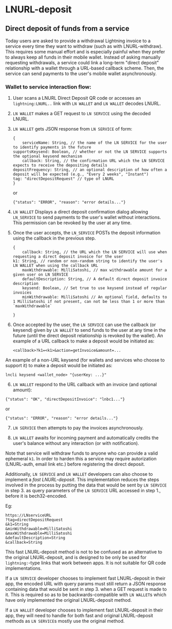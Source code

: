 # LNURL-deposit

## Direct deposit of funds from a service

Today users are asked to provide a withdrawal Lightning invoice to a service every time they want to withdraw (such as with LNURL-withdraw). This requires some manual effort and is especially painful when they prefer to always keep all funds in their mobile wallet. Instead of asking manually requesting withdrawals, a service could link a long-term "direct deposit" relationship with a wallet through a URL-based callback scheme. Then, the service can send payments to the user's mobile wallet asynchronously.

### Wallet to service interaction flow:

1. User scans a LNURL Direct Deposit QR code or accesses an `lightning:LNURL..` link with `LN WALLET` and `LN WALLET` decodes LNURL.

2. `LN WALLET` makes a GET request to `LN SERVICE` using the decoded LNURL.

3. `LN WALLET` gets JSON response from `LN SERVICE` of form:
    ```
    {
        serviceName: String, // the name of the LN SERVICE for the user to identify payments in the future
	supportsKeysend: Boolean, // whether or not the LN SERVICE supports the optional keysend mechanism
        callback: String, // the confirmation URL which the LN SERVICE expects to receive the depositing details
	depositFrequency: String, // an optional description of how often a deposit will be expected (e.g., "Every 2 weeks", "Instant")
	tag: "directDepositRequest" // type of LNURL
    }
    
    ```
    or

    ```
    {"status": "ERROR", "reason": "error details..."}
    ```

4. `LN WALLET` Displays a direct deposit confirmation dialog allowing `LN_SERVICE` to send payments to the user's wallet without interactions. This permission can be revoked by the user at any time.


5. Once the user accepts, the `LN_SERVICE` POSTs the deposit information using the callback in the previous step.

    ```
    {
        callback: String, // the URL which the LN SERVICE will use when requesting a direct deposit invoice for the user
	k1: String, // random or non-random string to identify the user's LN WALLET when using the callback URL
        maxWithdrawable: MilliSatoshi, // max withdrawable amount for a given user on LN SERVICE
        defaultDescription: String, // A default direct deposit invoice description
        keysend: Boolean, // Set true to use keysend instead of regular invoices
        minWithdrawable: MilliSatoshi // An optional field, defaults to 1 MilliSatoshi if not present, can not be less than 1 or more than `maxWithdrawable`
        
    }
    ```

5. Once accepted by the user, the `LN SERVICE` can use the callback (or keysend) given by `LN WALLET` to send funds to the user at any time in the future (until the direct deposit relationship is revoked by the wallet). An example of a URL callback to make a deposit would be initiated as:

	```
	<callback>?k1=<k1>&action=getInvoice&amount=...
	```
  
An example of a non-URL keysend (for wallets and services who choose to support it) to make a deposit would be initiated as:

  ```
  lncli keysend <wallet_node> "{userKey: ...}"
  ```

6. `LN WALLET` respond to the URL callback with an invoice (and optional amount):

  ```
  {"status": "OK", "directDepositInvoice": "lnbc1..."}
  ```
  or
   
  ```
  {"status": "ERROR", "reason": "error details..."}
  ```
  
7. `LN SERVICE` then attempts to pay the invoices asynchronously.

8. `LN WALLET` awaits for incoming payment and automatically credits the user's balance without any interaction (or with notification).

Note that service will withdraw funds to anyone who can provide a valid ephemeral `k1`. In order to harden this a service may require autorization (LNURL-auth, email link etc.) before registering the direct deposit.

Additionally, `LN SERVICE` and `LN WALLET` developers can also choose to implement a _fast LNURL-deposit_. This implementation reduces the steps involved in the process by putting the data that would be sent by `LN SERVICE` in step 3. as query parameters of the `LN SERVICE` URL accessed in step 1., before it is bech32-encoded.

Eg:

	https://LNserviceURL
	?tag=directDepositRequest
	&k1=String
	&minWithdrawable=MilliSatoshi
	&maxWithdrawable=MilliSatoshi
	&defaultDescription=String
	&callback=String

This fast LNURL-deposit method is not to be confused as an alternative to the original LNURL-deposit, and is designed to be only be used for `lightning:`-type links that work between apps. It is not suitable for QR code implementations.

If a `LN SERVICE` developer chooses to implement fast LNURL-deposit in their app, the encoded URL with query params must still return a JSON response containing data that would be sent in step 3. when a GET request is made to it. This is required so as to be backwards-compatible with `LN WALLET`s which have only implemented the original LNURL-deposit method.

If a `LN WALLET` developer chooses to implement fast LNURL-deposit in their app, they will need to handle for both fast and original LNURL-deposit methods as `LN SERVICE`s mostly use the original method.

